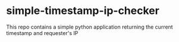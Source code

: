 # simple-timestamp-ip-checker
This repo contains a simple python application returning the current timestamp and requester's IP
